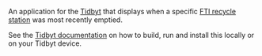 An application for the [Tidbyt](https://tidbyt.com/) that displays when a specific [FTI recycle station](https://ftiab.se/) was most recently emptied.

See the [Tidbyt documentation](https://github.com/tidbyt/pixlet) on how to build, run and install this locally or on your Tidbyt device.
